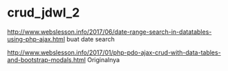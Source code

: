 # crud_jdwl_2

http://www.webslesson.info/2017/06/date-range-search-in-datatables-using-php-ajax.html buat date search

http://www.webslesson.info/2017/01/php-pdo-ajax-crud-with-data-tables-and-bootstrap-modals.html Originalnya
